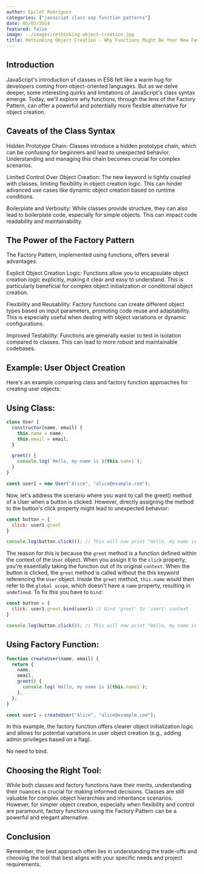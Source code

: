 ```yaml
---
author: Epilef Rodriguez
categories: ["javascipt class oop function patterns"]
date: 05/03/2024
featured: false
image: ../images/rethinking-object-creation.jpg
title: Rethinking Object Creation - Why Functions Might Be Your New Favorite Class in JavaScript
---
```


## Introduction

JavaScript's introduction of classes in ES6 felt like a warm hug for developers coming from object-oriented languages. But as we delve deeper, some interesting quirks and limitations of JavaScript's class syntax emerge. Today, we'll explore why functions, through the lens of the Factory Pattern, can offer a powerful and potentially more flexible alternative for object creation.

## Caveats of the Class Syntax

Hidden Prototype Chain: Classes introduce a hidden prototype chain, which can be confusing for beginners and lead to unexpected behavior. Understanding and managing this chain becomes crucial for complex scenarios.

Limited Control Over Object Creation: The new keyword is tightly coupled with classes, limiting flexibility in object creation logic. This can hinder advanced use cases like dynamic object creation based on runtime conditions.

Boilerplate and Verbosity: While classes provide structure, they can also lead to boilerplate code, especially for simple objects. This can impact code readability and maintainability.

## The Power of the Factory Pattern

The Factory Pattern, implemented using functions, offers several advantages:

Explicit Object Creation Logic: Functions allow you to encapsulate object creation logic explicitly, making it clear and easy to understand. This is particularly beneficial for complex object initialization or conditional object creation.

Flexibility and Reusability: Factory functions can create different object types based on input parameters, promoting code reuse and adaptability. This is especially useful when dealing with object variations or dynamic configurations.

Improved Testability: Functions are generally easier to test in isolation compared to classes. This can lead to more robust and maintainable codebases.

## Example: User Object Creation

Here's an example comparing class and factory function approaches for creating user objects:

## Using Class:

```javascript
class User {
  constructor(name, email) {
    this.name = name;
    this.email = email;
  }

  greet() {
    console.log(`Hello, my name is ${this.name}`);
  }
}

const user1 = new User("Alice", "alice@example.com");

```

Now, let's address the scenario where you want to call the greet() method of a User when a button is clicked. However, directly assigning the method to the button's click property might lead to unexpected behavior:

```javascript
const button = {
  click: user1.greet
}

console.log(button.click()); // This will now print "Hello, my name is undefined"
```

The reason for this is because the `greet` method is a function defined within the context of the `User` object. When you assign it to the `click` property, you're essentially taking the function out of its original `context`. When the button is clicked, the `greet` method is called without the this keyword referencing the `User` object. Inside the `greet` method, `this.name` would then refer to the `global scope`, which doesn't have a `name` property, resulting in `undefined`. To fix this you have to `bind`:

```javascript
const button = {
  click: user1.greet.bind(user1) // Bind 'greet' to 'user1' context
}

console.log(button.click()); // This will now print "Hello, my name is Alice"

```


## Using Factory Function:

```javascript
function createUser(name, email) {
  return {
    name,
    email,
    greet() {
      console.log(`Hello, my name is ${this.name}`);
    },
  };
}

const user1 = createUser("Alice", "alice@example.com");

```

In this example, the factory function offers clearer object initialization logic and allows for potential variations in user object creation (e.g., adding admin privileges based on a flag).

No need to bind.

## Choosing the Right Tool:

While both classes and factory functions have their merits, understanding their nuances is crucial for making informed decisions. Classes are still valuable for complex object hierarchies and inheritance scenarios. However, for simpler object creation, especially when flexibility and control are paramount, factory functions using the Factory Pattern can be a powerful and elegant alternative.

## Conclusion

Remember, the best approach often lies in understanding the trade-offs and choosing the tool that best aligns with your specific needs and project requirements.